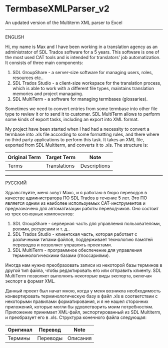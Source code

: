 # TermbaseXMLParser_v2
An updated version of the Multiterm XML parser to Excel

* * *

ENGLISH

Hi, my name is Max and I have been working in a translation agency as an administrator of SDL Trados software for a 5 years.
This software is one of the most used CAT tools and is intended for translators' job automatization. It consists of three main components:

1) SDL GroupShare - a server-size software for managing users, roles, resources etc..
2) SDL Trados Studio - a client-size workspace for the translation process, which is able to work with a different file types, maintains translation memories and project managaing.
3) SDL MultiTerm - a software for managing termbases (glossaries).

Sometimes we need to convert entries from some termbase into other file type to review it or to send it to customer.
SDL MultiTerm allows to perform some kinds of export tasks, including an export into XML format.

My project have been started when I had had a necessity to convert a termbase into .xls file according to some formatting rules, and there where no third party applications to perform this task.
It takes an XML file, exported from SDL Multiterm, and converts it to .xls. The structure is:

Original Term | Target Term   | Note
--------------|---------------|----------------
Terms         | Translations  | Descriptions

* * *

РУССКИЙ

Здравствуйте, меня зовут Макс, и я работаю в бюро переводов в качестве администратора ПО SDL Trados в течение 5 лет.
Это ПО является одним из наиболее используемых CAT-инструментов и предназначено для автоматизации работы переводчиков. Оно состоит из трех основных компонентов:

1) SDL GroupShare - серверная часть для управления пользователями, ролями, ресурсами и т. д..
2) SDL Trados Studio - клиентская часть, которая работает с различными типами файлов, поддерживает технологию памятей переводов и позволяет управлять проектами.
3) SDL MultiTerm - программное обеспечение для управления терминологическими базами (глоссариями).

Иногда нам нужно преобразовать записи из некоторой базы терминов в другой тип файла, чтобы редактировать его или отправить клиенту.
SDL MultiTerm позволяет выполнять некоторые виды экспорта, включая экспорт в формат XML.

Данный проект был начат мною, когда у меня возникла необходимость конвертировать терминологическую базу в файл .xls в соответствии с некоторыми правилами форматирования, и я не нашел сторонних приложений, которые могли бы удовлетворить моим потребностям.
Приложение принимает XML-файл, экспортированный из SDL Multiterm, и преобразует его в .xls. Структура конечного файла следующая:

Оригинал    | Перевод   | Note
------------|-----------|-----------
Термины     | Переводы  | Описания

